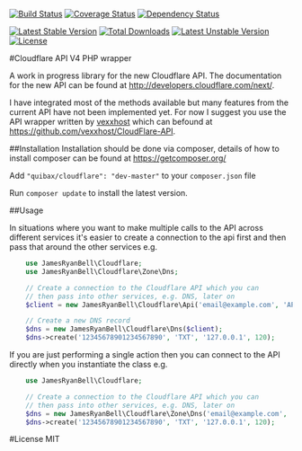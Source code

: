 [![Build Status](https://travis-ci.org/jamesryanbell/cloudflare.svg?branch=master)](https://travis-ci.org/jamesryanbell/cloudflare)
[![Coverage Status](https://img.shields.io/coveralls/jamesryanbell/cloudflare.svg)](https://coveralls.io/r/jamesryanbell/cloudflare?branch=master)
[![Dependency Status](http://www.versioneye.com/user/projects/53e78e96e09a429c6200000a/badge.svg?style=flat)](http://www.versioneye.com/user/projects/53e78e96e09a429c6200000a)

[![Latest Stable Version](https://poser.pugx.org/jamesryanbell/cloudflare/v/stable.svg)](https://packagist.org/packages/jamesryanbell/cloudflare) [![Total Downloads](https://poser.pugx.org/jamesryanbell/cloudflare/downloads.svg)](https://packagist.org/packages/jamesryanbell/cloudflare) [![Latest Unstable Version](https://poser.pugx.org/jamesryanbell/cloudflare/v/unstable.svg)](https://packagist.org/packages/jamesryanbell/cloudflare) [![License](https://poser.pugx.org/jamesryanbell/cloudflare/license.svg)](https://packagist.org/packages/jamesryanbell/cloudflare)

#Cloudflare API V4 PHP wrapper

A work in progress library for the new Cloudflare API. The documentation for the new API  can be found at http://developers.cloudflare.com/next/.


I have integrated most of the methods available but many features from the current API have not been implemented yet. For now I suggest you use the API wrapper written by [vexxhost](https://github.com/vexxhost) which can befound at https://github.com/vexxhost/CloudFlare-API.


##Installation
Installation should be done via composer, details of how to install composer can be found at https://getcomposer.org/


Add `"quibax/cloudflare": "dev-master"` to your `composer.json` file

Run `composer update` to install the latest version.

##Usage

In situations where you want to make multiple calls to the API across different services it's easier to create a connection to the api first and then pass that around the other services e.g.

```php
    use JamesRyanBell\Cloudflare;
    use JamesRyanBell\Cloudflare\Zone\Dns;

    // Create a connection to the Cloudflare API which you can
    // then pass into other services, e.g. DNS, later on
    $client = new JamesRyanBell\Cloudflare\Api('email@example.com', 'API_KEY');

    // Create a new DNS record
    $dns = new JamesRyanBell\Cloudflare\Dns($client);
    $dns->create('12345678901234567890', 'TXT', '127.0.0.1', 120);
```

If you are just performing a single action then you can connect to the API directly when you instantiate the class e.g.
```php
    use JamesRyanBell\Cloudflare;

    // Create a connection to the Cloudflare API which you can
    // then pass into other services, e.g. DNS, later on
    $dns = new JamesRyanBell\Cloudflare\Zone\Dns('email@example.com', 'API_KEY');
    $dns->create('12345678901234567890', 'TXT', '127.0.0.1', 120);
```

#License
MIT
